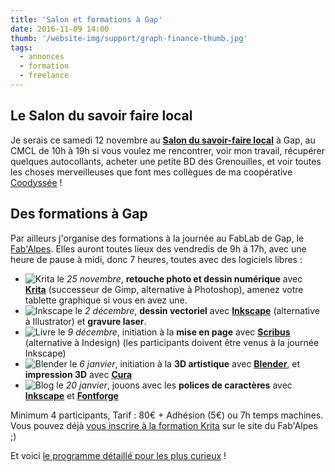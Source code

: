 ```yaml
---
title: 'Salon et formations à Gap'
date: 2016-11-09 14:00
thumb: '/website-img/support/graph-finance-thumb.jpg'
tags:
  - annonces
  - formation
  - freelance
---
```


## Le Salon du savoir faire local

Je serais ce samedi 12 novembre au **[Salon du savoir-faire local](http://www.coodyssee.fr/salon/)** à Gap, au CMCL de 10h à 19h si vous voulez me rencontrer, voir mon travail, récupérer quelques autocollants, acheter une petite BD des Grenouilles, et voir toutes les choses merveilleuses que font mes collègues de ma coopérative [Coodyssée](http://www.coodyssee.fr/) !

## Des formations à Gap

Par ailleurs j'organise des formations à la journée au FabLab de Gap, le [Fab'Alpes](http://www.fabalpes.org/). Elles auront toutes lieux des vendredis de 9h à 17h, avec une heure de pause à midi, donc 7 heures, toutes avec des logiciels libres :
- ![Krita](/website-img/icon-krita.svg) le *25 novembre*, **retouche photo et dessin numérique** avec **[Krita](https://krita.org/en/)** (successeur de Gimp, alternative à Photoshop), amenez votre tablette graphique si vous en avez une.
- ![Inkscape](/website-img/icon-inkscape.svg) le *2 décembre*, **dessin vectoriel** avec **[Inkscape](http://www.inkscape.org/)** (alternative à Illustrator) et **gravure laser**.
- ![Livre](/website-img/icon-book.svg) le *9 décembre*, initiation à la **mise en page** avec **[Scribus](http://www.scribus.net)** (alternative à Indesign) (les participants doivent être venus à la journée Inkscape)
- ![Blender](/website-img/icon-blender.svg) le *6 janvier*, initiation à la **3D artistique** avec **[Blender](https://www.blender.org/)**, et **impression 3D** avec **[Cura](https://ultimaker.com/en/products/cura-software)**
- ![Blog](/website-img/icon-blog.svg) le *20 janvier*, jouons avec les **polices de caractères** avec **[Inkscape](http://www.inkscape.org/)** et **[Fontforge](http://fontforge.github.io/)**

Minimum 4 participants, Tarif : 80€ + Adhésion (5€) ou 7h temps machines.
Vous pouvez déjà [vous inscrire à la formation Krita](http://www.fabalpes.org/formations-de-novembre-demandez-le-programme-2/) sur le site du Fab'Alpes ;)

Et voici [le programme détaillé pour les plus curieux](/img/blog/planning-formation-fabalpes.pdf) !
